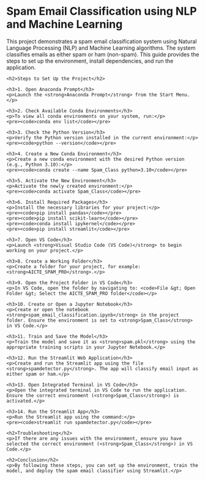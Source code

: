 <!DOCTYPE html>
<html lang="en">
<head>
    <meta charset="UTF-8">
    <meta name="viewport" content="width=device-width, initial-scale=1.0">
    <title>Spam Email Classification using NLP and Machine Learning</title>
</head>
<body>
    <h1>Spam Email Classification using NLP and Machine Learning</h1>
    <p>This project demonstrates a spam email classification system using Natural Language Processing (NLP) and Machine Learning algorithms. The system classifies emails as either spam or ham (non-spam). This guide provides the steps to set up the environment, install dependencies, and run the application.</p>
    
    <h2>Steps to Set Up the Project</h2>

    <h3>1. Open Anaconda Prompt</h3>
    <p>Launch the <strong>Anaconda Prompt</strong> from the Start Menu.</p>

    <h3>2. Check Available Conda Environments</h3>
    <p>To view all conda environments on your system, run:</p>
    <pre><code>conda env list</code></pre>

    <h3>3. Check the Python Version</h3>
    <p>Verify the Python version installed in the current environment:</p>
    <pre><code>python --version</code></pre>

    <h3>4. Create a New Conda Environment</h3>
    <p>Create a new conda environment with the desired Python version (e.g., Python 3.10):</p>
    <pre><code>conda create --name Spam_Class python=3.10</code></pre>

    <h3>5. Activate the New Environment</h3>
    <p>Activate the newly created environment:</p>
    <pre><code>conda activate Spam_Class</code></pre>

    <h3>6. Install Required Packages</h3>
    <p>Install the necessary libraries for your project:</p>
    <pre><code>pip install pandas</code></pre>
    <pre><code>pip install scikit-learn</code></pre>
    <pre><code>conda install ipykernel</code></pre>
    <pre><code>pip install streamlit</code></pre>

    <h3>7. Open VS Code</h3>
    <p>Launch <strong>Visual Studio Code (VS Code)</strong> to begin working on your project.</p>

    <h3>8. Create a Working Folder</h3>
    <p>Create a folder for your project, for example: <strong>AICTE_SPAM_PRO</strong>.</p>

    <h3>9. Open the Project Folder in VS Code</h3>
    <p>In VS Code, open the folder by navigating to: <code>File &gt; Open Folder &gt; Select the AICTE_SPAM_PRO folder</code></p>

    <h3>10. Create or Open a Jupyter Notebook</h3>
    <p>Create or open the notebook <strong>spam_email_classification.ipynb</strong> in the project folder. Ensure the environment is set to <strong>Spam_Class</strong> in VS Code.</p>

    <h3>11. Train and Save the Model</h3>
    <p>Train the model and save it as <strong>spam.pkl</strong> using the appropriate training scripts in your Jupyter Notebook.</p>

    <h3>12. Run the Streamlit Web Application</h3>
    <p>Create and run the Streamlit app using the file <strong>spamdetector.py</strong>. The app will classify email input as either spam or ham.</p>

    <h3>13. Open Integrated Terminal in VS Code</h3>
    <p>Open the integrated terminal in VS Code to run the application. Ensure the correct environment (<strong>Spam_Class</strong>) is activated.</p>

    <h3>14. Run the Streamlit App</h3>
    <p>Run the Streamlit app using the command:</p>
    <pre><code>streamlit run spamdetector.py</code></pre>

    <h2>Troubleshooting</h2>
    <p>If there are any issues with the environment, ensure you have selected the correct environment (<strong>Spam_Class</strong>) in VS Code.</p>

    <h2>Conclusion</h2>
    <p>By following these steps, you can set up the environment, train the model, and deploy the spam email classifier using Streamlit.</p>
</body>
</html>
